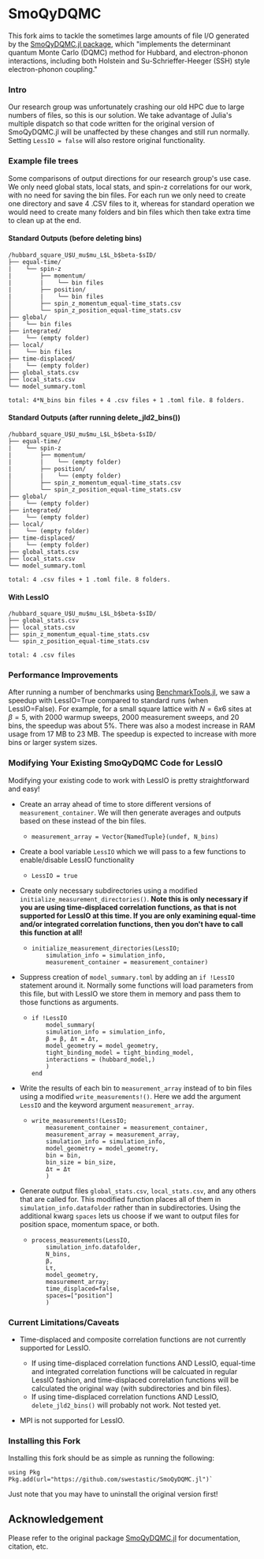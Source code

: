 # SmoQyDQMC

<!-- [![Stable](https://img.shields.io/badge/docs-stable-blue.svg)](https://SmoQySuite.github.io/SmoQyDQMC.jl/stable/)
[![Dev](https://img.shields.io/badge/docs-dev-blue.svg)](https://SmoQySuite.github.io/SmoQyDQMC.jl/dev/)
[![Build Status](https://github.com/SmoQySuite/SmoQyDQMC.jl/actions/workflows/CI.yml/badge.svg?branch=main)](https://github.com/SmoQySuite/SmoQyDQMC.jl/actions/workflows/CI.yml?query=branch%3Amain)
[![Coverage](https://codecov.io/gh/SmoQySuite/SmoQyDQMC.jl/branch/main/graph/badge.svg)](https://codecov.io/gh/SmoQySuite/SmoQyDQMC.jl)
![](https://img.shields.io/badge/Lifecycle-Maturing-007EC6g) -->

This fork aims to tackle the sometimes large amounts of file I/O generated by the [SmoQyDQMC.jl package](https://github.com/SmoQySuite/SmoQyDQMC.jl), which "implements the determinant quantum Monte Carlo (DQMC) method for Hubbard, and electron-phonon interactions, including both Holstein and Su-Schrieffer-Heeger (SSH) style electron-phonon coupling."

### Intro

Our research group was unfortunately crashing our old HPC due to large numbers of files, so this is our solution. We take advantage of Julia's multiple dispatch so that code written for the original version of SmoQyDQMC.jl will be unaffected by these changes and still run normally. Setting `LessIO = false` will also restore original functionality.

### Example file trees

Some comparisons of output directions for our research group's use case. We only need global stats, local stats, and spin-z correlations for our work, with no need for saving the bin files. For each run we only need to create one directory and save 4 .CSV files to it, whereas for standard operation we would need to create many folders and bin files which then take extra time to clean up at the end.

#### Standard Outputs (before deleting bins)

```
/hubbard_square_U$U_mu$mu_L$L_b$beta-$sID/
├── equal-time/
|    └── spin-z
|        ├── momentum/
|        |    └── bin files
|        ├── position/
|        |    └── bin files
│        ├── spin_z_momentum_equal-time_stats.csv
│        └── spin_z_position_equal-time_stats.csv
├── global/
|    └── bin files
├── integrated/
|    └── (empty folder)
├── local/
|    └── bin files
├── time-displaced/
|    └── (empty folder)
├── global_stats.csv
├── local_stats.csv
└── model_summary.toml

total: 4*N_bins bin files + 4 .csv files + 1 .toml file. 8 folders.
```

#### Standard Outputs (after running delete_jld2_bins())

```
/hubbard_square_U$U_mu$mu_L$L_b$beta-$sID/
├── equal-time/
|    └── spin-z
|        ├── momentum/
|        |    └── (empty folder)
|        ├── position/
|        |    └── (empty folder)
│        ├── spin_z_momentum_equal-time_stats.csv
│        └── spin_z_position_equal-time_stats.csv
├── global/
|    └── (empty folder)
├── integrated/
|    └── (empty folder)
├── local/
|    └── (empty folder)
├── time-displaced/
|    └── (empty folder)
├── global_stats.csv
├── local_stats.csv
└── model_summary.toml

total: 4 .csv files + 1 .toml file. 8 folders.
```

#### With LessIO

```
/hubbard_square_U$U_mu$mu_L$L_b$beta-$sID/
├── global_stats.csv
├── local_stats.csv
├── spin_z_momentum_equal-time_stats.csv
└── spin_z_position_equal-time_stats.csv

total: 4 .csv files
```

### Performance Improvements

After running a number of benchmarks using [BenchmarkTools.jl](https://github.com/JuliaCI/BenchmarkTools.jl), we saw a speedup with LessIO=True compared to standard runs (when LessIO=False). For example, for a small square lattice with $N=6x6$ sites at $\beta=5$, with 2000 warmup sweeps, 2000 measurement sweeps, and 20 bins, the speedup was about 5%. There was also a modest increase in RAM usage from 17 MB to 23 MB. The speedup is expected to increase with more bins or larger system sizes.

### Modifying Your Existing SmoQyDQMC Code for LessIO

Modifying your existing code to work with LessIO is pretty straightforward and easy!

- Create an array ahead of time to store different versions of `measurement_container`. We will then generate averages and outputs based on these instead of the bin files.

  -     measurement_array = Vector{NamedTuple}(undef, N_bins)

- Create a bool variable `LessIO` which we will pass to a few functions to enable/disable LessIO functionality

  -     LessIO = true

- Create only necessary subdirectories using a modified `initialize_measurement_directories()`. **Note this is only necessary if you are using time-displaced correlation functions, as that is not supported for LessIO at this time. If you are only examining equal-time and/or integrated correlation functions, then you don't have to call this function at all!**

  -     initialize_measurement_directories(LessIO; 
            simulation_info = simulation_info, 
            measurement_container = measurement_container)

- Suppress creation of `model_summary.toml` by adding an `if !LessIO` statement around it. Normally some functions will load parameters from this file, but with LessIO we store them in memory and pass them to those functions as arguments.

  -     if !LessIO
            model_summary(
            simulation_info = simulation_info,
            β = β, Δτ = Δτ,
            model_geometry = model_geometry,
            tight_binding_model = tight_binding_model,
            interactions = (hubbard_model,)
            )
        end

- Write the results of each bin to `measurement_array` instead of to bin files using a modified `write_measurements!()`. Here we add the argument `LessIO` and the keyword argument `measurement_array`.

  -     write_measurements!(LessIO;
            measurement_container = measurement_container,
            measurement_array = measurement_array,
            simulation_info = simulation_info,
            model_geometry = model_geometry,
            bin = bin,
            bin_size = bin_size,
            Δτ = Δτ
            )

- Generate output files `global_stats.csv`, `local_stats.csv`, and any others that are called for. This modified function places all of them in `simulation_info.datafolder` rather than in subdirectories. Using the additional kwarg `spaces` lets us choose if we want to output files for position space, momentum space, or both. 

  -     process_measurements(LessIO, 
            simulation_info.datafolder, 
            N_bins, 
            β, 
            Lτ, 
            model_geometry, 
            measurement_array;
            time_displaced=false,
            spaces=["position"]
            )

### Current Limitations/Caveats

- Time-displaced and composite correlation functions are not currently supported for LessIO.
  - If using time-displaced correlation functions AND LessIO, equal-time and integrated correlation functions will be calcuated in regular LessIO fashion, and time-displaced correlation functions will be calculated the original way (with subdirectories and bin files).
  - If using time-displaced correlation functions AND LessIO, `delete_jld2_bins()` will probably not work. Not tested yet.

- MPI is not supported for LessIO.

### Installing this Fork

Installing this fork should be as simple as running the following:

    using Pkg
    Pkg.add(url="https://github.com/swestastic/SmoQyDQMC.jl")`

Just note that you may have to uninstall the original version first!
<!-- 
## Funding

The development of this code was supported by the U.S. Department of Energy, Office of Science, Basic Energy Sciences,
under Award Number DE-SC0022311. -->

<!-- ## Installation

To install the [SmoQyDQMC.jl](https://github.com/SmoQySuite/SmoQyDQMC.jl),
simply open the Julia REPL and run the command

```julia
julia> ]
pkg> add SmoQyDQMC
```

or equivalently via `Pkg` do

```julia
julia> using Pkg; Pkg.add("SmoQyDQMC")
``` -->
<!--
## Documentation

- [`STABLE`](https://SmoQySuite.github.io/SmoQyDQMC.jl/stable/): Documentation for the latest version of the code published to the Julia [General](https://github.com/JuliaRegistries/General.git) registry.
- [`DEV`](https://SmoQySuite.github.io/SmoQyDQMC.jl/dev/): Documentation associated with most recent commit to the main branch.
-->
<!-- ## Publication List

Follow this [link](https://smoqysuite.github.io/SmoQyDQMC.jl/dev/#Publication-List)
to see a list of some of the publications that report results generated using
the [SmoQyDQMC.jl](https://github.com/SmoQySuite/SmoQyDQMC.jl) package. -->

<!-- ## Notable Package Dependencies

This section reviews some notable package dependencies.

### Re-exported Packages

The [SmoQyDQMC.jl](https://github.com/SmoQySuite/SmoQyDQMC.jl) re-exports certain packages using
the [Reexport.jl](https://github.com/simonster/Reexport.jl.git) package in order to simplify the installation process.

- [LatticeUtilties.jl](https://github.com/SmoQySuite/LatticeUtilities.jl.git): Used to represent arbitrary lattice geometries.
- [JDQMCFramework.jl](https://github.com/SmoQySuite/JDQMCFramework.jl.git): Implements and exports the basic framework for running a DQMC simulation.
- [JDQMCMeasurements.jl](https://github.com/SmoQySuite/JDQMCMeasurements.jl.git): Implements various global, local and correlation measurements for a DQMC simulation.
- [MuTuner.jl](https://github.com/cohensbw/MuTuner.jl.git): Impelments and exports an algorithm for tuning the chemical potential to achieve a target density in grand canonical Monte Carlo simulations.

### External Dependencies

- [StableLinearAlgebra.jl](https://github.com/SmoQySuite/StableLinearAlgebra.jl.git): Implements optimized numerical stabilizaiton methods required by DQMC simulations.
- [Checkerboard.jl](https://github.com/SmoQySuite/Checkerboard.jl.git): Implements and exports the checkerboard method for approximating exponentiated hopping matrices by a sparse matrix.
- [JLD2.jl](https://github.com/JuliaIO/JLD2.jl.git): Package used to write data to binary files in an HDF5 compatible format. It is also recommended this package be used at the scripting level to implement checkpointing in a simulation. -->

<!-- ## Citation

If you found this library to be useful in the course of academic work, please consider citing us:

```bibtex
@Article{SmoQyDQMC.jl,
 title={{SmoQyDQMC.jl: A flexible implementation of determinant quantum Monte Carlo for Hubbard and electron-phonon interactions}},
 author={Benjamin Cohen-Stead and Sohan Malkaruge Costa and James Neuhaus and Andy Tanjaroon Ly and Yutan Zhang and Richard Scalettar and Kipton Barros and Steven Johnston},
 journal={SciPost Phys. Codebases},
 pages={29},
 year={2024},
 publisher={SciPost},
 doi={10.21468/SciPostPhysCodeb.29},
 url={https://scipost.org/10.21468/SciPostPhysCodeb.29},
 title={{SmoQyDQMC.jl: A flexible implementation of determinant quantum Monte Carlo for Hubbard and electron-phonon interactions}},
 author={Benjamin Cohen-Stead and Sohan Malkaruge Costa and James Neuhaus and Andy Tanjaroon Ly and Yutan Zhang and Richard Scalettar and Kipton Barros and Steven Johnston},
 journal={SciPost Phys. Codebases},
 pages={29},
 year={2024},
 publisher={SciPost},
 doi={10.21468/SciPostPhysCodeb.29},
 url={https://scipost.org/10.21468/SciPostPhysCodeb.29},
}
``` -->
<!-- 
## Publications

A list of some of the publications that report results generated using [SmoQyDQMC.jl](https://github.com/SmoQySuite/SmoQyDQMC.jl)
can be found [here](https://smoqysuite.github.io/SmoQyDQMC.jl/stable/#Publication-List).

## Contact Us

For question and comments regarding this package, please email either Dr. Benjamin Cohen-Stead at [bcohenst@utk.edu](mailto:bcohenst@utk.edu) or Professor Steven Johnston at [sjohn145@utk.edu](mailto:sjohn145@utk.edu). -->

## Acknowledgement

Please refer to the original package [SmoQyDQMC.jl](https://github.com/SmoQySuite/SmoQyDQMC.jl) for documentation, citation, etc.